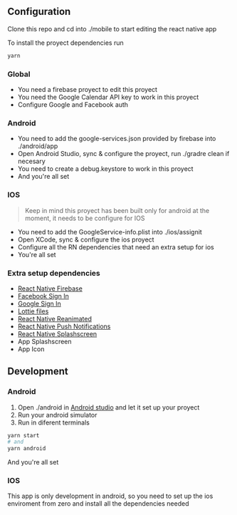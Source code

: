 ## Configuration

Clone this repo and cd into ./mobile to start editing the react native app

To install the proyect dependencies run

````bash
yarn
````

### Global

- You need a firebase proyect to edit this proyect
- You need the Google Calendar API key to work in this proyect
- Configure Google and Facebook auth

### Android

- You need to add the google-services.json provided by firebase into ./android/app
- Open Android Studio, sync & configure the proyect, run ./gradre clean if necesary
- You need to create a debug.keystore to work in this proyect 
- And you're all set

### IOS

> Keep in mind this proyect has been built only for android at the moment, it needs to be configure for IOS

- You need to add the GoogleService-info.plist into ./ios/assignit
- Open XCode, sync & configure the ios proyect
- Configure all the RN dependencies that need an extra setup for ios
- You're all set

### Extra setup dependencies

- [React Native Firebase](https://rnfirebase.io/)
- [Facebook Sign In](https://github.com/thebergamo/react-native-fbsdk-next/)
- [Google Sign In](https://github.com/react-native-google-signin/google-signin)
- [Lottie files](https://github.com/lottie-react-native/lottie-react-native)
- [React Native Reanimated](https://docs.swmansion.com/react-native-reanimated/)
- [React Native Push Notifications](https://github.com/zo0r/react-native-push-notification#readme)
- [React Native Splashscreen](https://github.com/crazycodeboy/react-native-splash-screen)
- App Splashscreen
- App Icon

## Development

### Android

1. Open ./android in [Android studio](https://developer.android.com/studio) and let it set up your proyect
2. Run your android simulator
3. Run in diferent terminals

````bash
yarn start
# and
yarn android
````

And you're all set

### IOS

This app is only development in android, so you need to set up the ios enviroment from zero and install all the dependencies needed